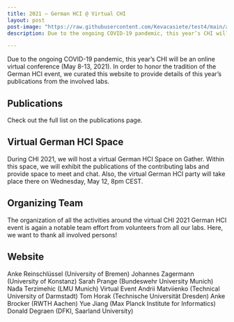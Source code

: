 ```yaml
---
title: 2021 – German HCI @ Virtual CHI
layout: post
post-image: "https://raw.githubusercontent.com/Kevacasiete/test4/main/assets/images/2021.jpg"
description: Due to the ongoing COVID-19 pandemic, this year’s CHI will be an online virtual conference (May 8-13, 2021). In order to honor the tradition of the German HCI event, we curated this website to provide details of this year’s publications from the involved labs.

---
```

Due to the ongoing COVID-19 pandemic, this year’s CHI will be an online virtual conference (May 8-13, 2021). In order to honor the tradition of the German HCI event, we curated this website to provide details of this year’s publications from the involved labs.

## Publications
Check out the full list on the publications page.

## Virtual German HCI Space
During CHI 2021, we will host a virtual German HCI Space on Gather. Within this space, we will exhibit the publications of the contributing labs and provide space to meet and chat. Also, the virtual German HCI party will take place there on Wednesday, May 12, 8pm CEST.

## Organizing Team
The organization of all the activities around the virtual CHI 2021 German HCI event is again a notable team effort from volunteers from all our labs. Here, we want to thank all involved persons!

## Website
Anke Reinschlüssel (University of Bremen)
Johannes Zagermann (University of Konstanz)
Sarah Prange (Bundeswehr University Munich)
Nađa Terzimehic (LMU Munich)
Virtual Event
Andrii Matviienko (Technical University of Darmstadt)
Tom Horak (Technische Universität Dresden)
Anke Brocker (RWTH Aachen)
Yue Jiang (Max Planck Institute for Informatics)
Donald Degraen (DFKI, Saarland University)
